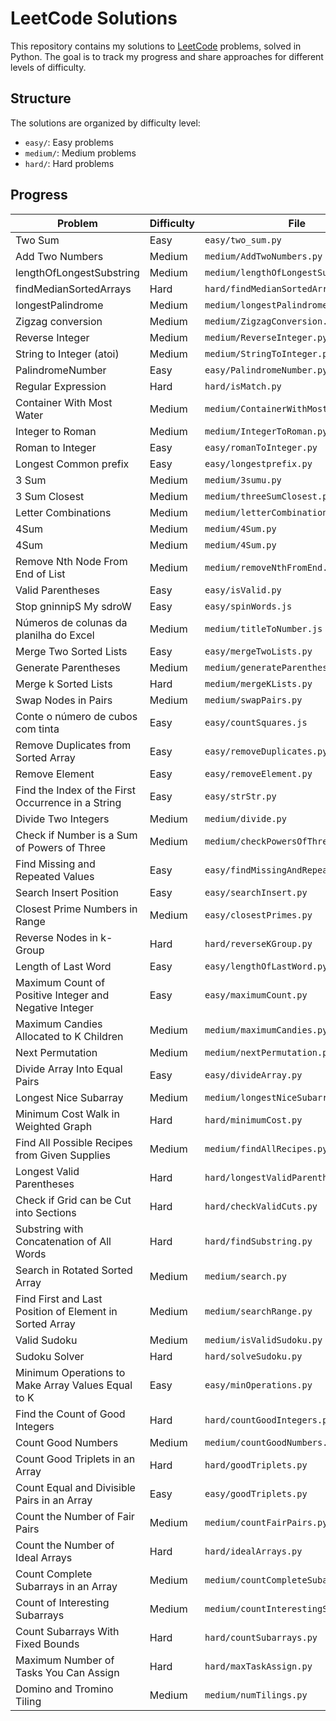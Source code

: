 # LeetCode Solutions

This repository contains my solutions to [LeetCode](https://leetcode.com/) problems, solved in Python. The goal is to track my progress and share approaches for different levels of difficulty.

## Structure

The solutions are organized by difficulty level:

- `easy/`: Easy problems
- `medium/`: Medium problems
- `hard/`: Hard problems

## Progress

| Problem                                                 | Difficulty | File                                   |
| ------------------------------------------------------- | ---------- | -------------------------------------- |
| Two Sum                                                 | Easy       | `easy/two_sum.py`                      |
| Add Two Numbers                                         | Medium     | `medium/AddTwoNumbers.py`              |
| lengthOfLongestSubstring                                | Medium     | `medium/lengthOfLongestSubstring.py`   |
| findMedianSortedArrays                                  | Hard       | `hard/findMedianSortedArrays.py`       |
| longestPalindrome                                       | Medium     | `medium/longestPalindrome.py`          |
| Zigzag conversion                                       | Medium     | `medium/ZigzagConversion.py`           |
| Reverse Integer                                         | Medium     | `medium/ReverseInteger.py  `           |
| String to Integer (atoi)                                | Medium     | `medium/StringToInteger.py  `          |
| PalindromeNumber                                        | Easy       | `easy/PalindromeNumber.py  `           |
| Regular Expression                                      | Hard       | `hard/isMatch.py  `                    |
| Container With Most Water                               | Medium     | `medium/ContainerWithMostWater.py  `   |
| Integer to Roman                                        | Medium     | `medium/IntegerToRoman.py  `           |
| Roman to Integer                                        | Easy       | `easy/romanToInteger.py  `             |
| Longest Common prefix                                   | Easy       | `easy/longestprefix.py  `              |
| 3 Sum                                                   | Medium     | `medium/3sumu.py  `                    |
| 3 Sum Closest                                           | Medium     | `medium/threeSumClosest.py  `          |
| Letter Combinations                                     | Medium     | `medium/letterCombinations.py  `       |
| 4Sum                                                    | Medium     | `medium/4Sum.py  `                     |
| 4Sum                                                    | Medium     | `medium/4Sum.py  `                     |
| Remove Nth Node From End of List                        | Medium     | `medium/removeNthFromEnd.py  `         |
| Valid Parentheses                                       | Easy       | `easy/isValid.py  `                    |
| Stop gninnipS My sdroW                                  | Easy       | `easy/spinWords.js  `                  |
| Números de colunas da planilha do Excel                 | Medium     | `medium/titleToNumber.js`              |
| Merge Two Sorted Lists                                  | Easy       | `easy/mergeTwoLists.py`                |
| Generate Parentheses                                    | Medium     | `medium/generateParenthesis.py`        |
| Merge k Sorted Lists                                    | Hard       | `medium/mergeKLists.py`                |
| Swap Nodes in Pairs                                     | Medium     | `medium/swapPairs.py`                  |
| Conte o número de cubos com tinta                       | Easy       | `easy/countSquares.js`                 |
| Remove Duplicates from Sorted Array                     | Easy       | `easy/removeDuplicates.py`             |
| Remove Element                                          | Easy       | `easy/removeElement.py`                |
| Find the Index of the First Occurrence in a String      | Easy       | `easy/strStr.py`                       |
| Divide Two Integers                                     | Medium     | `medium/divide.py`                     |
| Check if Number is a Sum of Powers of Three             | Medium     | `medium/checkPowersOfThree.py`         |
| Find Missing and Repeated Values                        | Easy       | `easy/findMissingAndRepeatedValues.py` |
| Search Insert Position                                  | Easy       | `easy/searchInsert.py`                 |
| Closest Prime Numbers in Range                          | Medium     | `easy/closestPrimes.py`                |
| Reverse Nodes in k-Group                                | Hard       | `hard/reverseKGroup.py`                |
| Length of Last Word                                     | Easy       | `easy/lengthOfLastWord.py`             |
| Maximum Count of Positive Integer and Negative Integer  | Easy       | `easy/maximumCount.py`                 |
| Maximum Candies Allocated to K Children                 | Medium     | `medium/maximumCandies.py`             |
| Next Permutation                                        | Medium     | `medium/nextPermutation.py`            |
| Divide Array Into Equal Pairs                           | Easy       | `easy/divideArray.py`                  |
| Longest Nice Subarray                                   | Medium     | `medium/longestNiceSubarray.py`        |
| Minimum Cost Walk in Weighted Graph                     | Hard       | `hard/minimumCost.py`                  |
| Find All Possible Recipes from Given Supplies           | Medium     | `medium/findAllRecipes.py`             |
| Longest Valid Parentheses                               | Hard       | `hard/longestValidParentheses.py`      |
| Check if Grid can be Cut into Sections                  | Hard       | `hard/checkValidCuts.py`               |
| Substring with Concatenation of All Words               | Hard       | `hard/findSubstring.py`                |
| Search in Rotated Sorted Array                          | Medium     | `medium/search.py`                     |
| Find First and Last Position of Element in Sorted Array | Medium     | `medium/searchRange.py`                |
| Valid Sudoku                                            | Medium     | `medium/isValidSudoku.py`              |
| Sudoku Solver                                           | Hard       | `hard/solveSudoku.py`                  |
| Minimum Operations to Make Array Values Equal to K      | Easy       | `easy/minOperations.py`                |
| Find the Count of Good Integers                         | Hard       | `hard/countGoodIntegers.py`            |
| Count Good Numbers                                      | Medium     | `medium/countGoodNumbers.py`           |
| Count Good Triplets in an Array                         | Hard       | `hard/goodTriplets.py`                 |
| Count Equal and Divisible Pairs in an Array             | Easy       | `easy/goodTriplets.py`                 |
| Count the Number of Fair Pairs                          | Medium     | `medium/countFairPairs.py`             |
| Count the Number of Ideal Arrays                        | Hard       | `hard/idealArrays.py`                  |
| Count Complete Subarrays in an Array                    | Medium     | `medium/countCompleteSubarrays.py`     |
| Count of Interesting Subarrays                          | Medium     | `medium/countInterestingSubarrays.py`  |
| Count Subarrays With Fixed Bounds                       | Hard       | `hard/countSubarrays.py`               |
| Maximum Number of Tasks You Can Assign                  | Hard       | `hard/maxTaskAssign.py`                |
| Domino and Tromino Tiling                               | Medium     | `medium/numTilings.py`                 |
